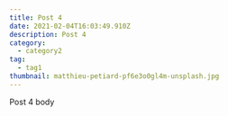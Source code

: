 ```yaml
---
title: Post 4
date: 2021-02-04T16:03:49.910Z
description: Post 4
category:
  - category2
tag:
  - tag1
thumbnail: matthieu-petiard-pf6e3o0gl4m-unsplash.jpg
---
```


Post 4 body
